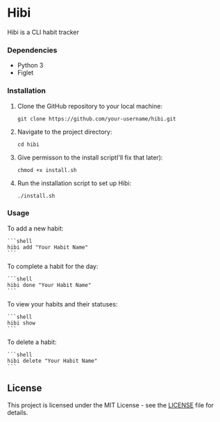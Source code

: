 # Hibi

Hibi is a CLI habit tracker

### Dependencies

- Python 3
- Figlet 

### Installation

1. Clone the GitHub repository to your local machine:

    ```shell
    git clone https://github.com/your-username/hibi.git
    ```

2. Navigate to the project directory:

    ```
    cd hibi
    ```

3. Give permisson to the install scriptI'll fix that later):

    ```
    chmod +x install.sh
    ```

4. Run the installation script to set up Hibi:

    ```
    ./install.sh
    ```

### Usage

To add a new habit:

    ```shell
    hibi add "Your Habit Name"
    ```

To complete a habit for the day:

    ```shell
    hibi done "Your Habit Name"
    ```

To view your habits and their statuses:

    ```shell
    hibi show
    ```

To delete a habit:

    ```shell
    hibi delete "Your Habit Name"
    ```

## License

This project is licensed under the MIT License - see the [LICENSE](LICENSE) file for details.
